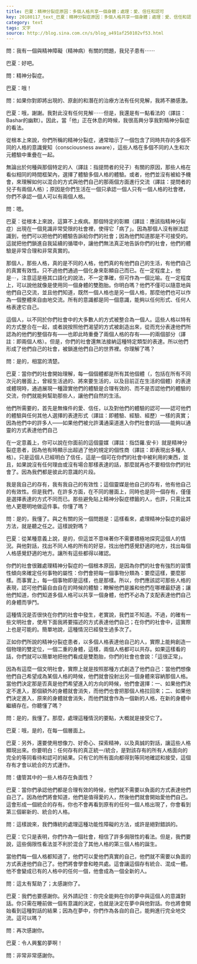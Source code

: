 ```yaml
---
title: 巴夏：精神分裂症原因：多個人格共享一個身體；處理：愛、信任和認可
key: 20180117_text_巴夏：精神分裂症原因：多個人格共享一個身體；處理：愛、信任和認可
category: text
tags: 文字
source: http://blog.sina.com.cn/s/blog_a491af250102vf53.html
---
```


問：我有一個與精神障礙（精神病）有關的問題，我兒子患有⋯⋯

巴夏：好吧。

問：精神分裂症。

巴夏：哦！

問：如果你對即將出現的、原創的和潛在的治療方法有任何見解，我將不勝感激。

巴夏：哦，謝謝。我對此沒有任何見解⋯⋯但是，我還是有一點看法的（譯註：Bashar的幽默）。因此，當「他」正在休息的時候，我很高興分享我對精神分裂症的看法。

從根本上來說，你們所稱的精神分裂症，通常暗示了一個包含了同時共存的多個不同的人格的意識覺知（consciousness aware），這些人格在多個不同的人生和次元體驗中重疊在一起。

無論出於何種與那個特定的人（譯註：指提問者的兒子）有關的原因，那些人格在看似相同的時間框架內，選擇了體驗多個人格的體驗。或者，他們並沒有被給予機會，來理解如何以混合的方式與他們自己的那兩個方面進行交流（譯註：提問者的兒子有兩個人格）；原因是你們生活在一個只承認一個人只有一個人格的社會裡，你們不承認一個人可以有兩個人格。

問：嗯。

巴夏：從根本上來說，這算不上疾病。那個特定的彰顯（譯註：應該指精神分裂症）出現在一個見識非常受限的社會裡，使得它「病了」。因為那個人沒有辦法認識到，他們可以把他們的體驗告訴給你們的社會；因為他們知道那是不可接受的。這就把他們鎖進自我延續的循環中，讓他們無法真正地告訴你們的社會，他們的體驗是非常合理和非常真實的。

那個人，那些人格，真的是不同的人格，他們真的有他們自己的生活，有他們自己的真實有效性。只不過他們通過一個化身來彰顯自己而已。在一定程度上，他是⋯，注意這是極其口語化的說法，不一定準確，但可作為一個比喻。在一定程度上，可以說他就像是使用同一個身體的雙胞胎。你明白嗎？他們不僅可以隨意地與他們自己交流，並且他們知道，既然一個人格也是另一個人格，那麼他們也可以作為一個整體來自由地交流。所有的意識都是同一個意識，能夠以任何形式、任何人格表達它自己。

這個人，以不同於你們社會中的大多數人的方式被整合為一個人。這些人格以特有的方式整合在一起，或者說按照他們渴望的方式被創造出來，從而充分表達他們所認為的他們的整個存有——也即此時重疊了兩個人格的存有——的兩個部分（譯註：即兩個人格）。但是，你們的社會還無法接納這種特定類型的表達。所以他們形成了他們自己的社會，被鎖進他們自己的世界裡。你理解了嗎？

問：是的，相當的清楚。

巴夏：當你們的社會開始理解，每一個個體都是所有其他個體（，包括在所有不同次元的層面上，曾經生活過的、將來要生活的，以及目前正在生活的個體）的表達或體現時，通過展現一種證實他們的體驗是合理有效的、而不是否認他們的體驗的交流，你們就能夠幫助那些人，讓他們自然的生活。

他們所需要的，首先是無條件的愛、信任，以及對他們的體驗的認可——認可他們的體驗與任何其他人選擇的表達形式（譯註：即體驗、經驗、經歷）一樣的真實；因為他們中的許多人——如果他們被允許溝通渠道進入你們社會的話——能夠以通靈的方式表達他們自己

在一定意義上，你可以說在你面前的這個靈媒（譯註：指岱羅.安卡）就是精神分裂症患者，因為他有時顯示出超過了他的規定的個性商（譯註：即表現出多種人格）。只是這個人已經明白了信任，這是一個可在你們的社會中被利用的東西，並且，如果說沒有任何理由或沒有場合那樣表達的話，那麼就再也不要相信你們的社會了。因為我們都是彼此的意識的片段。

我是我自己的存有，我有我自己的有效性；這個靈媒是他自己的存有，他有他自己的有效性。但是我們，在許多方面，在不同的層面上，同時也是同一個存有，僅僅是選擇表達的方式不同而已。那些避免貼上精神分裂症標籤的人，也許，只需比其他人更聰明地做這件事。你懂了嗎？

問：是的，我懂了。與之有關的另一個問題是：這樣看來，處理精神分裂症的最好方法，就是聽之任之。這樣說對嗎？

巴夏：從某種意義上說，是的，但這並不意味著你不需要積極地探究這個人的情況。與他對話，找出不同人格的所有的好惡，找出他們感覺舒適的地方，找出每個人格感覺舒適的地方。讓所有這些都得以確認。

你們的社會很難處理精神分裂症的一個根本原因，是因為你們的社會有強烈的習慣性傾向來確定任何事物的屬性：你們會把每一個事物分類為：要麼這樣，要麼那樣。而事實上，每一個事物即是這樣，也是那樣。所以，你們應該認可那些人格的表現，認可他們最自由自在的時候的體驗；瞭解他們是誰和他們在哪裡最舒適；讓他們知道，你們知道多個人格可以共享一個身體，他們不必為了支配表達他們自己的身體而爭鬥。

這種情況是否很快在你們的社會中發生，老實說，我們並不知道。不過，的確有一些文明社會，使用下面我將要描述的方式表達他們自己；在你們的社會中，這實際上也是可能的。簡單地說，這種情況已經發生過多次了。

正如你們所說的精神分裂症患者，以多個人格表達他自己的人，實際上能夠創造一個物理的雙定位，一個二重的身體，這樣，兩個人格都可以共存。如果這樣看的話，你們就可以簡單地把他們看成是雙胞胎，你們的社會也會說：「這很正常」。

因為有這麼一個文明社會，實際上就是按照那種方式創造了他們自己：當他們想像他們自己希望成為某個人格的時候，他們就會投射出另一個身體來容納那個人格。當他們決定那是否真是他們希望進入的方向的時候，他們會選擇：一、如果他們決定不進入，那個額外的身體就會消失，而他們也會把那個人格拉回來；二、如果他們決定進入，原來的身體就會消失，而他們就會作為一個新的人格，在新的身體中繼續存在。你聽懂了嗎？

問：是的，我懂了。那麼，處理這種情況的要點，大概就是接受它了。

巴夏：哦，是的，在每一個層面上。

巴夏：另外，還要使用想像力、好奇心、探索精神，以及真誠的對話，讓這些人格顯現出來。你要明白：任何存有的真正統一/統合，是對該存有的所有人格面向的完全的等同看待和認可的結果。只有它的所有面向都得到等同地確認和接受，這個存有才會以統合的方式運作。

問：儘管其中的一些人格存在負面性？

巴夏：當你們承認他們都是合理有效的時候，他們就不需要以負面的方式表達他們自己了。因為他們將會知道，他們是值得愛的人，然後他們就會開始愛他們自己。這會形成一個統合的存有。你也不會再看到原有的任何一個人格出現了，你會看到第三個嶄新的、統合的人格。

問：這樣說來，我們傳統的處理這種功能性障礙的方法，或許是絕對錯誤的。

巴夏：它只是表明，你們作為一個社會，相信了許多侷限性的看法。但是，我們要說，這些侷限性看法並不利於混合了其他人格的第三個人格的誕生。

當他們每一個人格都知道了，他們可以愛他們真實的自己，他們就不需要以負面的方式表達他們自己了。他們將會學會和睦共處。這會讓這個存有統合、混成一體。他不會變成已有的人格中的任何一個，他會成為一個全新的人。

問：這太有幫助了；太感謝你了。

巴夏：我們也要感謝你。另外請記住：你完全能夠在你的夢中與這個人的意識對話。你只需在睡前做一個有意識的決定，也就是決定在夢中與他對話。你也將會開始看到這種對話的結果；因為在夢中，你們作為各自的自己，能夠進行完全地交流。這可以嗎？

問：再次感謝你。

巴夏：令人興奮的夢啊！

問：非常非常感謝你。
